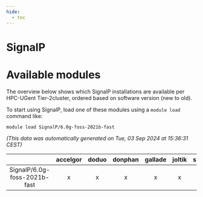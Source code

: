 ```yaml
---
hide:
  - toc
---
```


SignalP
=======

# Available modules


The overview below shows which SignalP installations are available per HPC-UGent Tier-2cluster, ordered based on software version (new to old).

To start using SignalP, load one of these modules using a `module load` command like:

```shell
module load SignalP/6.0g-foss-2021b-fast
```

*(This data was automatically generated on Tue, 03 Sep 2024 at 15:36:31 CEST)*  

| |accelgor|doduo|donphan|gallade|joltik|shinx|skitty|
| :---: | :---: | :---: | :---: | :---: | :---: | :---: | :---: |
|SignalP/6.0g-foss-2021b-fast|x|x|x|x|x|-|x|

